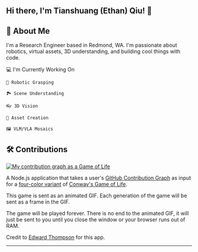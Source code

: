 Hi there, I'm Tianshuang (Ethan) Qiu! 👋
---------------------------------------------------------------------------------------------------------------------------------------------------------------------------------
🚀 About Me
---------------------------------------------------------------------------------------------------------------------------------------------------------------------------------
I'm a Research Engineer based in Redmond, WA. I'm passionate about robotics, virtual assets, 3D understanding, and building cool things with code.


💻 I'm Currently Working On

    🦾 Robotic Grasping

    🏞️ Scene Understanding

    👓 3D Vision

    🎨 Asset Creation

    🖼️ VLM/VLA Mosaics

🛠️ Contributions
---------------------------------------------------------------------------------------------------------------------------------------------------------------------------------
[![My contribution graph as a Game of Life](https://github4life.herokuapp.com/tianshuangqiu.gif)](https://github4life.herokuapp.com/tianshuangqiu)

A Node.js application that takes a user's [GitHub Contribution Graph](https://docs.github.com/en/github/setting-up-and-managing-your-github-profile/viewing-contributions-on-your-profile) as input for a [four-color variant](https://conwaylife.com/ref/mniemiec/color.htm) of [Conway's Game of Life](https://en.wikipedia.org/wiki/Conway%27s_Game_of_Life).

This game is sent as an animated GIF.  Each generation of the game will be sent as a frame in the GIF.

The game will be played forever.  There is no end to the animated GIF, it will just be sent to you until you close the window or your browser runs out of RAM.

Credit to [Edward Thompson](https://github.com/ethomson) for this app.

---------------------------------------------------------------------------------------------------------------------------------------------------------------------------------
